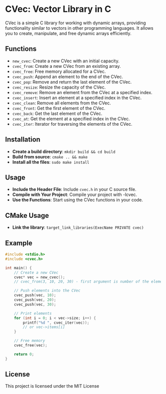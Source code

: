# CVec: Vector Library in C

CVec is a simple C library for working with dynamic arrays, providing functionality similar to vectors in other programming languages. It allows you to create, manipulate, and free dynamic arrays efficiently.

## Functions

- `new_cvec`: Create a new CVec with an initial capacity.
- `cvec_from`: Create a new CVec from an existing array.
- `cvec_free`: Free memory allocated for a CVec.
- `cvec_push`: Append an element to the end of the CVec.
- `cvec_pop`: Remove and return the last element of the CVec.
- `cvec_resize`: Resize the capacity of the CVec.
- `cvec_remove`: Remove an element from the CVec at a specified index.
- `cvec_insert`: Insert an element at a specified index in the CVec.
- `cvec_clean`: Remove all elements from the CVec.
- `cvec_front`: Get the first element of the CVec.
- `cvec_back`: Get the last element of the CVec.
- `cvec_at`: Get the element at a specified index in the CVec.
- `cvec_iter`: Iterator for traversing the elements of the CVec.

## Installation

- **Create a build directory**: `mkdir build && cd build`
- **Build from source**: `cmake .. && make`
- **Install all the files**: `sudo make install`

## Usage

- **Include the Header File**: Include `cvec.h` in your C source file.
- **Compile with Your Project**: Compile your project with -lcvec.
- **Use the Functions**: Start using the CVec functions in your code.

## CMake Usage

- **Link the library**: `target_link_libraries(ExecName PRIVATE cvec)`

## Example

```c
#include <stdio.h>
#include <cvec.h>

int main() {
    // Create a new CVec
    cvec* vec = new_cvec();
    // cvec_from(3, 10, 20, 30) - first argument is number of the elements

    // Push elements into the CVec
    cvec_push(vec, 10);
    cvec_push(vec, 20);
    cvec_push(vec, 30);

    // Print elements
    for (int i = 0; i < vec->size; i++) {
        printf("%d ", cvec_iter(vec));
        // or vec->items[i]
    }

    // Free memory
    cvec_free(vec);

    return 0;
}
```

## License
This project is licensed under the MIT License